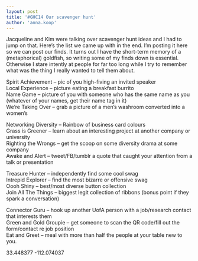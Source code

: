 ```yaml
---
layout: post
title: '#GHC14 Our scavenger hunt'
author: 'anna.koop'
---
```


Jacqueline and Kim were talking over scavenger hunt ideas and I had to jump on
that. Here’s the list we came up with in the end. I’m posting it here so we
can post our finds. It turns out I have the short-term memory of a
(metaphorical) goldfish, so writing some of my finds down is essential.
Otherwise I stare intently at people for far too long while I try to remember
what was the thing I really wanted to tell them about.

Spirit Achievement – pic of you high-fiving an invited speaker  
Local Experience – picture eating a breakfast burrito  
Name Game – picture of you with someone who has the same name as you (whatever
of your names, get their name tag in it)  
We’re Taking Over – grab a picture of a men’s washroom converted into a
women’s

Networking Diversity – Rainbow of business card colours  
Grass is Greener – learn about an interesting project at another company or
university  
Righting the Wrongs – get the scoop on some diversity drama at some company  
Awake and Alert – tweet/FB/tumblr a quote that caught your attention from a
talk or presentation

Treasure Hunter – independently find some cool swag  
Intrepid Explorer – find the most bizarre or offensive swag  
Oooh Shiny – best/most diverse button collection  
Join All The Things – biggest legit collection of ribbons (bonus point if they
spark a conversation)

Connector Guru – hook up another UofA person with a job/research contact that
interests them  
Green and Gold Groupie – get someone to scan the QR code/fill out the
form/contact re job position  
Eat and Greet – meal with more than half the people at your table new to you.

33.448377 -112.074037


